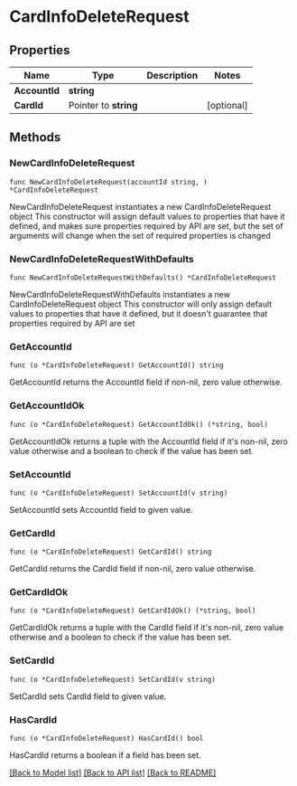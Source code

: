# CardInfoDeleteRequest

## Properties

Name | Type | Description | Notes
------------ | ------------- | ------------- | -------------
**AccountId** | **string** |  | 
**CardId** | Pointer to **string** |  | [optional] 

## Methods

### NewCardInfoDeleteRequest

`func NewCardInfoDeleteRequest(accountId string, ) *CardInfoDeleteRequest`

NewCardInfoDeleteRequest instantiates a new CardInfoDeleteRequest object
This constructor will assign default values to properties that have it defined,
and makes sure properties required by API are set, but the set of arguments
will change when the set of required properties is changed

### NewCardInfoDeleteRequestWithDefaults

`func NewCardInfoDeleteRequestWithDefaults() *CardInfoDeleteRequest`

NewCardInfoDeleteRequestWithDefaults instantiates a new CardInfoDeleteRequest object
This constructor will only assign default values to properties that have it defined,
but it doesn't guarantee that properties required by API are set

### GetAccountId

`func (o *CardInfoDeleteRequest) GetAccountId() string`

GetAccountId returns the AccountId field if non-nil, zero value otherwise.

### GetAccountIdOk

`func (o *CardInfoDeleteRequest) GetAccountIdOk() (*string, bool)`

GetAccountIdOk returns a tuple with the AccountId field if it's non-nil, zero value otherwise
and a boolean to check if the value has been set.

### SetAccountId

`func (o *CardInfoDeleteRequest) SetAccountId(v string)`

SetAccountId sets AccountId field to given value.


### GetCardId

`func (o *CardInfoDeleteRequest) GetCardId() string`

GetCardId returns the CardId field if non-nil, zero value otherwise.

### GetCardIdOk

`func (o *CardInfoDeleteRequest) GetCardIdOk() (*string, bool)`

GetCardIdOk returns a tuple with the CardId field if it's non-nil, zero value otherwise
and a boolean to check if the value has been set.

### SetCardId

`func (o *CardInfoDeleteRequest) SetCardId(v string)`

SetCardId sets CardId field to given value.

### HasCardId

`func (o *CardInfoDeleteRequest) HasCardId() bool`

HasCardId returns a boolean if a field has been set.


[[Back to Model list]](../README.md#documentation-for-models) [[Back to API list]](../README.md#documentation-for-api-endpoints) [[Back to README]](../README.md)



